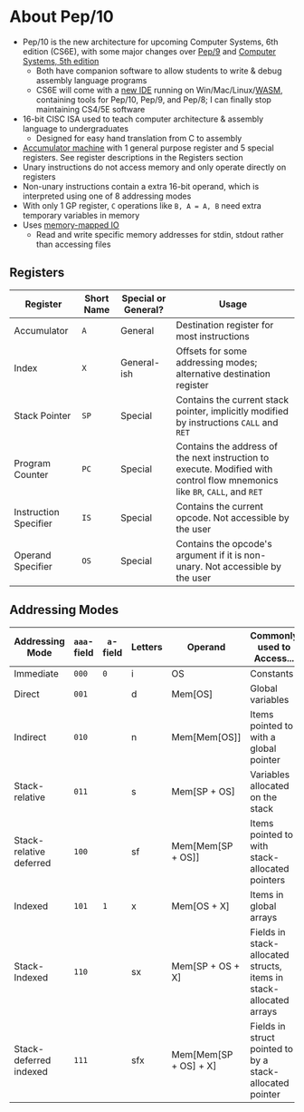 # About Pep/10

* Pep/10 is the new architecture for upcoming Computer Systems, 6th edition (CS6E), with some major changes over [Pep/9](https://github.com/StanWarford/pep9suite) and [Computer Systems, 5th edition](https://computersystemsbook.com/)
  * Both have companion software to allow students to write & debug assembly language programs
  * CS6E will come with a [new IDE](https://github.com/Matthew-McRaven/Pepp) running on Win/Mac/Linux/[WASM](https://compsys-pep.com/), containing tools for Pep/10, Pep/9, and Pep/8; I can finally stop maintaining CS4/5E software
* 16-bit CISC ISA used to teach computer architecture & assembly language to undergraduates
  * Designed for easy hand translation from C to assembly
* [Accumulator machine](https://en.m.wikipedia.org/wiki/Accumulator\_\(computing\)#Accumulator\_machines) with 1 general purpose register and 5 special registers. See register descriptions in the Registers section
* Unary instructions do not access memory and only operate directly on registers
* Non-unary instructions contain a extra 16-bit operand, which is interpreted using one of 8 addressing modes
* With only 1 GP register, `C` operations like `B, A = A, B` need extra temporary variables in memory
* Uses [memory-mapped IO](https://en.wikipedia.org/wiki/Memory-mapped\_I/O\_and\_port-mapped\_I/O)
  * Read and write specific memory addresses for stdin, stdout rather than accessing files

## Registers

| Register              | Short Name | Special or General? | Usage                                                                                                                      |
| --------------------- | ---------- | ------------------- | -------------------------------------------------------------------------------------------------------------------------- |
| Accumulator           | `A`        | General             | Destination register for most instructions                                                                                 |
| Index                 | `X`        | General-ish         | Offsets for some addressing modes; alternative destination register                                                        |
| Stack Pointer         | `SP`       | Special             | Contains the current stack pointer, implicitly modified by instructions `CALL` and `RET`                                   |
| Program Counter       | `PC`       | Special             | Contains the address of the next instruction to execute. Modified with control flow mnemonics like `BR`, `CALL`, and `RET` |
| Instruction Specifier | `IS`       | Special             | Contains the current opcode. Not accessible by the user                                                                    |
| Operand Specifier     | `OS`       | Special             | Contains the opcode's argument if it is non-unary. Not accessible by the user                                              |

## Addressing Modes

| Addressing Mode         | `aaa`-field | `a`-field | Letters | Operand                 | Commonly used to Access...                                         |
| ----------------------- | ----------- | --------- | ------- | ----------------------- | ------------------------------------------------------------------ |
| Immediate               | `000`       | `0`       | i       | OS                      | Constants                                                          |
| Direct                  | `001`       |           | d       | Mem\[OS]                | Global variables                                                   |
| Indirect                | `010`       |           | n       | Mem\[Mem\[OS]]          | Items pointed to with a global pointer                             |
| Stack-relative          | `011`       |           | s       | Mem\[SP + OS]           | Variables allocated on the stack                                   |
| Stack-relative deferred | `100`       |           | sf      | Mem\[Mem\[SP + OS]]     | Items pointed to with stack-allocated pointers                     |
| Indexed                 | `101`       | `1`       | x       | Mem\[OS + X]            | Items in global arrays                                             |
| Stack-Indexed           | `110`       |           | sx      | Mem\[SP + OS + X]       | Fields in stack-allocated structs, items in stack-allocated arrays |
| Stack-deferred indexed  | `111`       |           | sfx     | Mem\[Mem\[SP + OS] + X] | Fields in struct pointed to by a stack-allocated pointer           |
